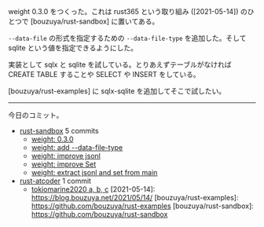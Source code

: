 weight 0.3.0 をつくった。これは rust365 という取り組み ([2021-05-14]) のひとつで [bouzuya/rust-sandbox] に置いてある。

`--data-file` の形式を指定するための `--data-file-type` を追加した。そして sqlite という値を指定できるようにした。

実装として sqlx と sqlite を試している。とりあえずテーブルがなければ CREATE TABLE することや SELECT や INSERT をしている。

[bouzuya/rust-examples] に sqlx-sqlite を追加してそこで試したい。

---

今日のコミット。

- [rust-sandbox](https://github.com/bouzuya/rust-sandbox) 5 commits
  - [weight: 0.3.0](https://github.com/bouzuya/rust-sandbox/commit/a7c2adcdd64a0c0f52bd544a51eb3af852cc44fb)
  - [weight: add --data-file-type](https://github.com/bouzuya/rust-sandbox/commit/a65382cdf106fa40956215f231b045ef7329c2f0)
  - [weight: improve jsonl](https://github.com/bouzuya/rust-sandbox/commit/00cf3dddb5f15da331bbae5c6513a71bdef929c5)
  - [weight: improve Set](https://github.com/bouzuya/rust-sandbox/commit/2bf5ead1b6812bdf6fb4ccf22909d1cd99ac4204)
  - [weight: extract jsonl and set from main](https://github.com/bouzuya/rust-sandbox/commit/c567b24f85cd9a040bb225e4b4a983d5e193bf36)
- [rust-atcoder](https://github.com/bouzuya/rust-atcoder) 1 commit
  - [tokiomarine2020 a, b, c](https://github.com/bouzuya/rust-atcoder/commit/fe1158c548d49458a8340a8a6db4106bbbef9702)
[2021-05-14]: https://blog.bouzuya.net/2021/05/14/
[bouzuya/rust-examples]: https://github.com/bouzuya/rust-examples
[bouzuya/rust-sandbox]: https://github.com/bouzuya/rust-sandbox
